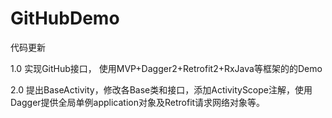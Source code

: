 # GitHubDemo

代码更新

1.0 实现GitHub接口， 使用MVP+Dagger2+Retrofit2+RxJava等框架的的Demo

2.0 提出BaseActivity，修改各Base类和接口，添加ActivityScope注解，使用Dagger提供全局单例application对象及Retrofit请求网络对象等。
